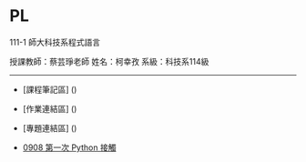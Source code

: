 # PL
111-1 師大科技系程式語言

授課教師：蔡芸琤老師
姓名：柯幸孜
系級：科技系114級

- - -

- [課程筆記區] ()
- [作業連結區] ()
- [專題連結區] ()


- [0908 第一次 Python 接觸](https://github.com/Hsing-Tzu/PL/blob/main/0908/hi.ipynb)